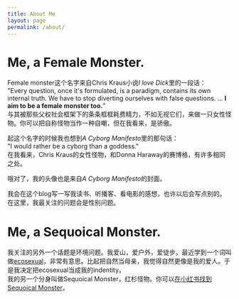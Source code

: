 ```yaml
---
title: About Me
layout: page
permalink: /about/
---
```


# Me, a Female Monster.

Female monster这个名字来自Chris Kraus小说*I love Dick*里的一段话：  
"Every question, once it's formulated, is a paradigm, contains its own internal truth. We have to stop diverting ourselves with false questions. ... **I aim to be a female monster too.**"  
与其被那些父权社会框架下的条条框框耗费精力，不如无视它们，来做一只女性怪物。你可以把自称怪物当作一种自嘲，但在我看来，是骄傲。   

起这个名字的时候我也想到*A Cyborg Manifesto*里的那句话：  
"I would rather be a cyborg than a goddess."   
在我看来，Chris Kraus的女性怪物，和Donna Haraway的赛博格，有许多相同之处。  

哦对了，我的头像也是来自*A Cyborg Manifesto*的封面。  

我会在这个blog写一写我读书、听播客、看电影的感想，也许以后会写点别的。在这里，我最关注的问题会是性别问题。  

# Me, a Sequoical Monster.

我关注的另外一个话题是环境问题。我爱山，爱户外，爱徒步。最近学到一个词叫做[ecosexual](https://theecosexuals.ucsc.edu/ecosexualmanifesto/)，非常有意思。比起把自然当母亲，我觉得自然更像是我的爱人。于是我决定把ecosexual当成我的indentity。  
我的另一个分身叫做Sequoical Monster，红杉怪物。你可以[在小红书找到Sequoical Monster](https://www.xiaohongshu.com/user/profile/5f2688910000000001001bac)。   